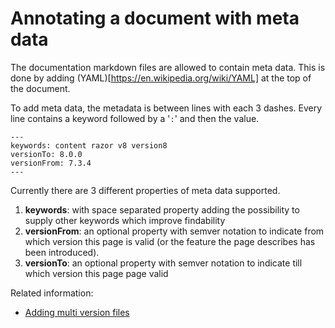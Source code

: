 # Annotating a document with meta data

The documentation markdown files are allowed to contain meta data.  This is done by adding (YAML)[https://en.wikipedia.org/wiki/YAML] at the top of the document.

To add meta data, the metadata is between lines with each 3 dashes.  Every line contains a keyword followed by a '`:`' and then the value.

    ---
    keywords: content razor v8 version8
    versionTo: 8.0.0
	versionFrom: 7.3.4
    ---

Currently there are 3 different properties of meta data supported.  

1. **keywords**:  with space separated property adding the possibility to supply other keywords which improve findability
2. **versionFrom**: an optional property with semver notation to indicate from which version this page is valid (or the feature the page describes has been introduced).
3. **versionTo**: an optional property with semver notation to indicate till which version this page page valid

Related information:
* [Adding multi version files](file-naming-conventions.md)
